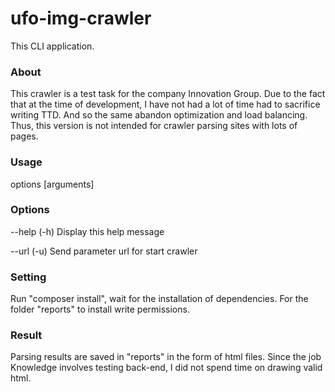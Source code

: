# ufo-img-crawler
This CLI application.

### About
 This crawler is a test task for the company Innovation Group.
 Due to the fact that at the time of development, I have not had a lot of time had
 to sacrifice writing TTD.
 And so the same abandon optimization and load balancing.
 Thus, this version is not intended for crawler parsing sites with lots of pages.

### Usage
 options [arguments]

### Options
 --help (-h)    Display this help message
 
 --url  (-u)    Send parameter url for start crawler

### Setting
 Run "composer install", wait for the installation of dependencies.
 For the folder "reports" to install write permissions.

### Result
 Parsing results are saved in "reports" in the form of html files. Since the job
 Knowledge involves testing back-end, I did not spend time on drawing valid html.
